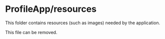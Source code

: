 # ProfileApp/resources

This folder contains resources (such as images) needed by the application. 

This file can be removed.
